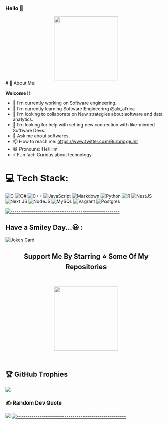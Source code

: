 ###  Hello 👋 
<div id="header" align="center">
  <img src="https://media4.giphy.com/media/RbDKaczqWovIugyJmW/giphy.gif" width="200"/>
</div>
# 💫 About Me:

<b>Welcome !! </b><br/>
- 🔭 I’m currently working on Software engineering.
- 🌱 I’m currently learning Software Engineering @alx_africa
- 👯 I’m looking to collaborate on New strategies about software and data analytics. 
- 🤔 I’m looking for help with setting new connection with like-minded Software Devs.
- 💬 Ask me about softwares. 
- 📫 How to reach me: https://www.twitter.com/BurbridgeJnr
- 😄 Pronouns: He/Him
- ⚡ Fun fact: Curious about technology.


# 💻 Tech Stack:
![C](https://img.shields.io/badge/c-%2300599C.svg?style=for-the-badge&logo=c&logoColor=white) ![C#](https://img.shields.io/badge/c%23-%23239120.svg?style=for-the-badge&logo=c-sharp&logoColor=white) ![C++](https://img.shields.io/badge/c++-%2300599C.svg?style=for-the-badge&logo=c%2B%2B&logoColor=white) ![JavaScript](https://img.shields.io/badge/javascript-%23323330.svg?style=for-the-badge&logo=javascript&logoColor=%23F7DF1E) ![Markdown](https://img.shields.io/badge/markdown-%23000000.svg?style=for-the-badge&logo=markdown&logoColor=white) ![Python](https://img.shields.io/badge/python-3670A0?style=for-the-badge&logo=python&logoColor=ffdd54) ![R](https://img.shields.io/badge/r-%23276DC3.svg?style=for-the-badge&logo=r&logoColor=white) ![NestJS](https://img.shields.io/badge/nestjs-%23E0234E.svg?style=for-the-badge&logo=nestjs&logoColor=white) ![Next JS](https://img.shields.io/badge/Next-black?style=for-the-badge&logo=next.js&logoColor=white) ![NodeJS](https://img.shields.io/badge/node.js-6DA55F?style=for-the-badge&logo=node.js&logoColor=white) ![MySQL](https://img.shields.io/badge/mysql-%2300f.svg?style=for-the-badge&logo=mysql&logoColor=white)  ![Vagrant](https://img.shields.io/badge/vagrant-%231563FF.svg?style=for-the-badge&logo=vagrant&logoColor=white)  ![Postgres](https://img.shields.io/badge/postgres-%23316192.svg?style=for-the-badge&logo=postgresql&logoColor=white)

[![-----------------------------------------------------](
https://raw.githubusercontent.com/andreasbm/readme/master/assets/lines/aqua.png)](https://github.com/BaseMax?tab=repositories)

<!--  -->
## Have a Smiley Day...😃 :<br>
![Jokes Card](https://readme-jokes.vercel.app/api)
  
<h2 align='center'>Support Me By Starring ⭐ Some Of My Repositories</h2>
<br>
<p align='center'>
<img src="https://media.giphy.com/media/O51MQ3DduOcGW6ofR3/giphy.gif" width="200" height="200" frameBorder="0" class="giphy-embed" allowFullScreen></img></p>
<br>


## 🏆 GitHub Trophies
![](https://github-profile-trophy.vercel.app/?username=Warrent-waffer&theme=radical&no-frame=true&no-bg=true&margin-w=4)

### ✍️ Random Dev Quote
![](https://quotes-github-readme.vercel.app/api?type=vetical&theme=radical)
[![-----------------------------------------------------](
https://raw.githubusercontent.com/andreasbm/readme/master/assets/lines/aqua.png)](https://github.com/BaseMax?tab=repositories)
